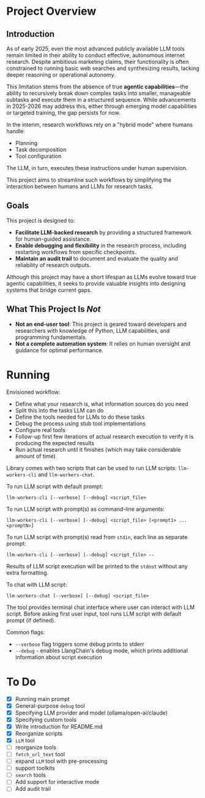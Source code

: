 # Project Overview

## Introduction

As of early 2025, even the most advanced publicly available LLM tools remain limited in their ability to conduct effective, autonomous internet research. Despite ambitious marketing claims, their functionality is often constrained to running basic web searches and synthesizing results, lacking deeper reasoning or operational autonomy.

This limitation stems from the absence of true **agentic capabilities**—the ability to recursively break down complex tasks into smaller, manageable subtasks and execute them in a structured sequence. While advancements in 2025-2026 may address this, either through emerging model capabilities or targeted training, the gap persists for now.

In the interim, research workflows rely on a "hybrid mode" where humans handle:
- Planning
- Task decomposition
- Tool configuration

The LLM, in turn, executes these instructions under human supervision. 

This project aims to streamline such workflows by simplifying the interaction between humans and LLMs for research tasks.


## Goals

This project is designed to:
- **Facilitate LLM-backed research** by providing a structured framework for human-guided assistance.
- **Enable debugging and flexibility** in the research process, including restarting workflows from specific checkpoints.
- **Maintain an audit trail** to document and evaluate the quality and reliability of research outputs.

Although this project may have a short lifespan as LLMs evolve toward true agentic capabilities, it seeks to provide valuable insights into designing systems that bridge current gaps.


## What This Project Is *Not*

- **Not an end-user tool**: This project is geared toward developers and researchers with knowledge of Python, LLM capabilities, and programming fundamentals.
- **Not a complete automation system**: It relies on human oversight and guidance for optimal performance.


# Running 

Envisioned workflow:
- Define what your research is, what information sources do you need
- Split this into the tasks LLM can do
- Define the tools needed for LLMs to do these tasks
- Debug the process using stub tool implementations
- Configure real tools
- Follow-up first few iterations of actual research execution to verify it is producing the expected results
- Run actual research until it finishes (which may take considerable amount of time)

Library comes with two scripts that can be used to run LLM scripts: `llm-workers-cli` and `llm-workers-chat`.

To run LLM script with default prompt:
```shell
llm-workers-cli [--verbose] [--debug] <script_file>
```

To run LLM script with prompt(s) as command-line arguments:
```shell
llm-workers-cli [--verbose] [--debug] <script_file> [<prompt1> ... <promptN>]
```

To run LLM script with prompt(s) read from `stdin`, each line as separate prompt:
```shell
llm-workers-cli [--verbose] [--debug] <script_file> --
```

Results of LLM script execution will be printed to the `stdout` without any
extra formatting. 

To chat with LLM script:
```shell
llm-workers-chat [--verbose] [--debug] <script_file>
```
The tool provides terminal chat interface where user can interact with LLM script.
Before asking first user input, tool runs LLM script with default prompt (if defined).

Common flags:
- `--verbose` flag triggers some debug prints to stderr
- `--debug` - enables LlangChain's debug mode, which prints additional information about script execution

# To Do

- [x] Running main prompt
- [x] General-purpose `debug` tool
- [x] Specifying LLM provider and model (ollama/open-ai/claude)
- [x] Specifying custom tools
- [x] Write introduction for README.md
- [x] Reorganize scripts
- [x] `LLM` tool
- [ ] reorganize tools
- [ ] `fetch_url_text` tool
- [ ] expand `LLM` tool with pre-processing
- [ ] support toolkits
- [ ] `search` tools
- [ ] Add support for interactive mode
- [ ] Add audit trail